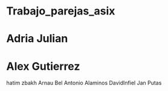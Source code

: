 
# Trabajo_parejas_asix
# Adria Julian
# Alex Gutierrez
hatim zbakh
Arnau Bel
Antonio Alaminos
DavidInfiel
Jan Putas
